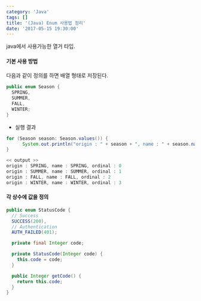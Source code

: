 ```yaml
---
category: 'Java'
tags: []
title: '(Java) Enum 사용법 정리'
date: '2017-05-15 19:30:00'
---
```


java에서 사용가능한 열거 타입.

#### 기본 사용 방법

다음과 같이 정의를 하면 배열 형태로 저장된다.

```java
public enum Season {
  SPRING,
  SUMMER,
  FALL,
  WINTER;
}
```

- 실행 결과

```java
for (Season season: Season.values()) {
      System.out.println("origin : " + season + ", name : " + season.name() + ", ordinal : " + season.ordinal());
}

<< output >>
origin : SPRING, name : SPRING, ordinal : 0
origin : SUMMER, name : SUMMER, ordinal : 1
origin : FALL, name : FALL, ordinal : 2
origin : WINTER, name : WINTER, ordinal : 3
```

#### 각 상수에 값을 정의

```java
public enum StatusCode {
  // Success
  SUCCESS(200),
  // Authentication
  AUTH_FAILED(401);

  private final Integer code;

  private StatusCode(Integer code) {
    this.code = code;
  }

  public Integer getCode() {
    return this.code;
  }
}
```
